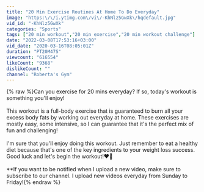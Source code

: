 ```yaml
---
title: "20 Min Exercise Routines At Home To Do Everyday"
image: "https:\/\/i.ytimg.com\/vi\/-KhNlz5GwXk\/hqdefault.jpg"
vid_id: "-KhNlz5GwXk"
categories: "Sports"
tags: ["20 min workout","20 min exercise","20 min workout challenge"]
date: "2022-03-08T17:53:16+03:00"
vid_date: "2020-03-16T08:05:01Z"
duration: "PT20M47S"
viewcount: "616554"
likeCount: "9368"
dislikeCount: ""
channel: "Roberta's Gym"
---
```

{% raw %}Can you exercise for 20 mins everyday? If so, today's workout is something you'll enjoy!<br /><br />This workout is a full-body exercise that is guaranteed to burn all your excess body fats by working out everyday at home. These exercises are mostly easy, some intensive, so I can guarantee that it's the perfect mix of fun and challenging!<br /><br />I'm sure that you'll enjoy doing this workout. Just remember to eat a healthy diet because that's one of the key ingredients to your weight loss success. Good luck and let's begin the workout!❤️💪﻿<br /><br />**If you want to be notified when I upload a new video, make sure to subscribe to our channel. I upload new videos everyday from Sunday to Friday!{% endraw %}

